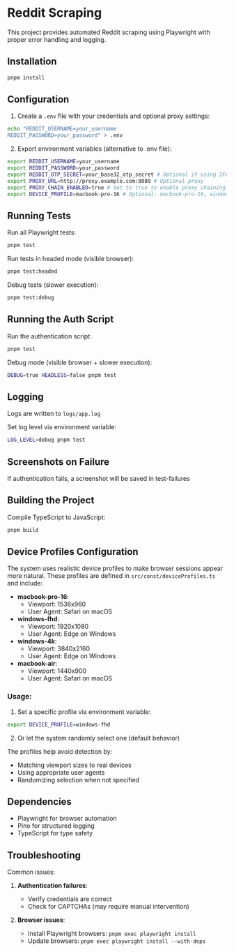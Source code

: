 # Reddit Scraping

This project provides automated Reddit scraping using Playwright with proper error handling and logging.

## Installation

```bash
pnpm install
```

## Configuration

1. Create a `.env` file with your credentials and optional proxy settings:
```bash
echo "REDDIT_USERNAME=your_username
REDDIT_PASSWORD=your_password" > .env
```

2. Export environment variables (alternative to .env file):
```bash
export REDDIT_USERNAME=your_username
export REDDIT_PASSWORD=your_password
export REDDIT_OTP_SECRET=your_base32_otp_secret # Optional if using 2FA
export PROXY_URL=http://proxy.example.com:8080 # Optional proxy
export PROXY_CHAIN_ENABLED=true # Set to true to enable proxy chaining
export DEVICE_PROFILE=macbook-pro-16 # Optional: macbook-pro-16, windows-fhd, windows-4k, macbook-air
```

## Running Tests

Run all Playwright tests:
```bash
pnpm test
```

Run tests in headed mode (visible browser):
```bash
pnpm test:headed
```

Debug tests (slower execution):
```bash
pnpm test:debug
```

## Running the Auth Script

Run the authentication script:
```bash
pnpm test
```

Debug mode (visible browser + slower execution):
```bash
DEBUG=true HEADLESS=false pnpm test
```

## Logging

Logs are written to `logs/app.log`

Set log level via environment variable:
```bash
LOG_LEVEL=debug pnpm test
```

## Screenshots on Failure

If authentication fails, a screenshot will be saved in test-failures

## Building the Project

Compile TypeScript to JavaScript:
```bash
pnpm build
```

## Device Profiles Configuration

The system uses realistic device profiles to make browser sessions appear more natural. These profiles are defined in `src/const/deviceProfiles.ts` and include:

- **macbook-pro-16**: 
  - Viewport: 1536x960 
  - User Agent: Safari on macOS
- **windows-fhd**:
  - Viewport: 1920x1080
  - User Agent: Edge on Windows  
- **windows-4k**:
  - Viewport: 3840x2160  
  - User Agent: Edge on Windows
- **macbook-air**:
  - Viewport: 1440x900
  - User Agent: Safari on macOS

### Usage:
1. Set a specific profile via environment variable:
```bash
export DEVICE_PROFILE=windows-fhd
```

2. Or let the system randomly select one (default behavior)

The profiles help avoid detection by:
- Matching viewport sizes to real devices  
- Using appropriate user agents
- Randomizing selection when not specified

## Dependencies

- Playwright for browser automation
- Pino for structured logging
- TypeScript for type safety

## Troubleshooting

Common issues:
1. **Authentication failures**:
   - Verify credentials are correct
   - Check for CAPTCHAs (may require manual intervention)

2. **Browser issues**:
   - Install Playwright browsers: `pnpm exec playwright install`
   - Update browsers: `pnpm exec playwright install --with-deps`
